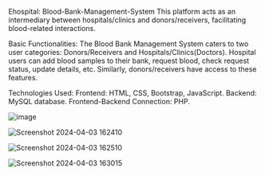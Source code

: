 Ehospital: Blood-Bank-Management-System 
This platform acts as an intermediary between hospitals/clinics and donors/receivers, facilitating blood-related interactions.

Basic Functionalities:
The Blood Bank Management System caters to two user categories: Donors/Receivers and Hospitals/Clinics(Doctors). Hospital users can add blood samples to their bank, request blood, check request status, update details, etc. Similarly, donors/receivers have access to these features.

Technologies Used:
Frontend: HTML, CSS, Bootstrap, JavaScript.
Backend: MySQL database.
Frontend-Backend Connection: PHP.

![image](https://github.com/omkar-garvare/EHosptial/assets/127541450/9d0f79b8-0623-44dd-82cf-56e752275424)

![Screenshot 2024-04-03 162410](https://github.com/omkar-garvare/EHosptial/assets/127541450/adc5df84-e086-4020-b8e5-db12e294dd31)

![Screenshot 2024-04-03 162510](https://github.com/omkar-garvare/EHosptial/assets/127541450/934860bd-dcca-4fab-a1a1-2001c880c0f8)

![Screenshot 2024-04-03 163015](https://github.com/omkar-garvare/EHosptial/assets/127541450/e23b4eef-9262-49fa-8fdc-2a68189e1d6c)




